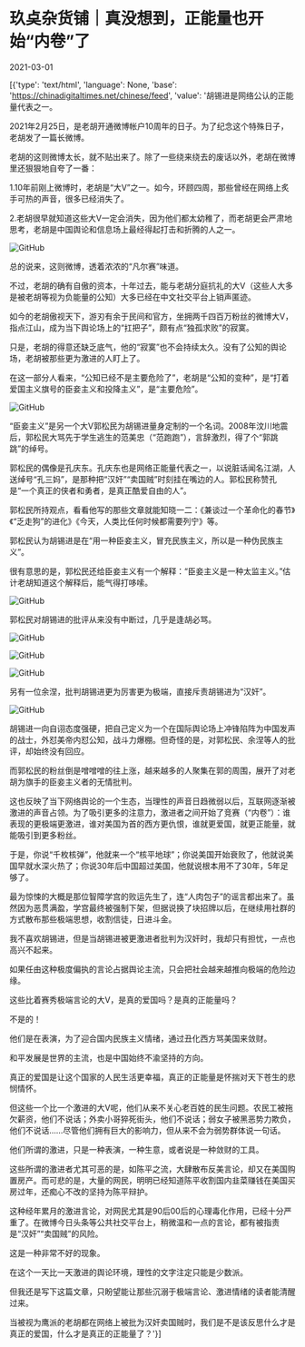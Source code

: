 # 玖奌杂货铺｜真没想到，正能量也开始“内卷”了

2021-03-01

[{'type': 'text/html', 'language': None, 'base': 'https://chinadigitaltimes.net/chinese/feed', 'value': '胡锡进是网络公认的正能量代表之一。

2021年2月25日，是老胡开通微博帐户10周年的日子。为了纪念这个特殊日子，老胡发了一篇长微博。

老胡的这则微博太长，就不贴出来了。除了一些绕来绕去的废话以外，老胡在微博里还狠狠地自夸了一番：

1.10年前刚上微博时，老胡是“大V”之一。如今，环顾四周，那些曾经在网络上炙手可热的声音，很多已经消失了。

2.老胡很早就知道这些大V一定会消失，因为他们都太幼稚了，而老胡更会严肃地思考，老胡是中国舆论和信息场上最经得起打击和折腾的人之一。

![GitHub](https://chinadigitaltimes.net/chinese/files/2021/03/post-663147-603ca56128293.png)

总的说来，这则微博，透着浓浓的“凡尔赛”味道。

不过，老胡的确有自傲的资本，十年过去，能与老胡分庭抗礼的大V（这些人大多是被老胡等视为负能量的公知）大多已经在中文社交平台上销声匿迹。

如今的老胡傲视天下，游刃有余于民间和官方，坐拥两千四百万粉丝的微博大V，指点江山，成为当下舆论场上的“扛把子”，颇有点“独孤求败”的寂寞。

只是，老胡的得意还缺乏底气，他的“寂寞”也不会持续太久。没有了公知的舆论场，老胡被那些更为激进的人盯上了。

在这一部分人看来，“公知已经不是主要危险了”，老胡是“公知的变种”，是“打着爱国主义旗号的臣妾主义和投降主义”，是“主要危险”。

![GitHub](https://chinadigitaltimes.net/chinese/files/2021/03/post-663147-603ca5643cae6.png)

“臣妾主义”是另一个大V郭松民为胡锡进量身定制的一个名词。2008年汶川地震后，郭松民大骂先于学生逃生的范美忠（“范跑跑”），言辞激烈，得了个“郭跳跳”的绰号。

郭松民的偶像是孔庆东。孔庆东也是网络正能量代表之一，以说脏话闻名江湖，人送绰号“孔三妈”，是那种把“汉奸”“卖国贼”时刻挂在嘴边的人。郭松民称赞孔是“一个真正的侠者和勇者，是真正酷爱自由的人”。

郭松民所持观点，看看他写的那些文章就能知晓一二：《兼谈过一个革命化的春节》《“乏走狗”的进化》《今天，人类比任何时候都需要列宁》等。

郭松民认为胡锡进是在“用一种臣妾主义，冒充民族主义，所以是一种伪民族主义”。

很有意思的是，郭松民还给臣妾主义有一个解释：“臣妾主义是一种太监主义。”估计老胡知道这个解释后，能气得打哆嗦。

![GitHub](https://chinadigitaltimes.net/chinese/files/2021/03/post-663147-603ca565c2bb9.png)

郭松民对胡锡进的批评从来没有中断过，几乎是逢胡必骂。

![GitHub](https://chinadigitaltimes.net/chinese/files/2021/03/post-663147-603ca5675537a.png)

![GitHub](https://chinadigitaltimes.net/chinese/files/2021/03/post-663147-603ca568dafc8.png)

![GitHub](https://chinadigitaltimes.net/chinese/files/2021/03/post-663147-603ca56a6b6eb.png)

另有一位余涅，批判胡锡进更为厉害更为极端，直接斥责胡锡进为“汉奸”。

![GitHub](https://chinadigitaltimes.net/chinese/files/2021/03/post-663147-603ca56beefd6.png)

胡锡进一向自诩态度强硬，把自己定义为一个在国际舆论场上冲锋陷阵为中国发声的战士，外怼美帝内怼公知，战斗力爆棚。但奇怪的是，对郭松民、余涅等人的批评，却始终没有回应。

而郭松民的粉丝倒是噌噌噌的往上涨，越来越多的人聚集在郭的周围，展开了对老胡为旗手的臣妾主义者的无情批判。

这也反映了当下网络舆论的一个生态，当理性的声音日趋微弱以后，互联网逐渐被激进的声音占领。为了吸引更多的注意力，激进者之间开始了竞赛（“内卷”）：谁表现的更极端更激进，谁对美国为首的西方更仇恨，谁就更爱国，就更正能量，就能吸引到更多粉丝。

于是，你说“千枚核弹”，他就来一个“核平地球”；你说美国开始衰败了，他就说美国早就水深火热了；你说30年后中国超过美国，他就说根本用不了30年，5年足够了。

最为惊悚的大概是那位智障学宫的败运先生了，连“人肉包子”的谣言都出来了。虽然因为恶贯满盈，学宫最终被强制下架，但据说换了块招牌以后，在继续用社群的方式散布那些极端思想，收割信徒，日进斗金。

我不喜欢胡锡进，但是当胡锡进被更激进者批判为汉奸时，我却只有担忧，一点也高兴不起来。

如果任由这种极度偏执的言论占据舆论主流，只会把社会越来越推向极端的危险边缘。

这些比着赛秀极端言论的大V，是真的爱国吗？是真的正能量吗？

不是的！

他们是在表演，为了迎合国内民族主义情绪，通过丑化西方骂美国来敛财。

和平发展是世界的主流，也是中国始终不渝坚持的方向。

真正的爱国是让这个国家的人民生活更幸福，真正的正能量是怀揣对天下苍生的悲悯情怀。

但这些一个比一个激进的大V呢，他们从来不关心老百姓的民生问题。农民工被拖欠薪资，他们不说话；外卖小哥猝死街头，他们不说话；弱女子被黑恶势力欺负，他们不说话……尽管他们拥有巨大的影响力，但从来不会为弱势群体说一句话。

他们所谓的激进，只是一种表演，一种生意，或者说是一种敛财的工具。

这些所谓的激进者尤其可恶的是，如陈平之流，大肆散布反美言论，却又在美国购置房产。而可悲的是，大量的网民，明明已经知道陈平收割国内韭菜赚钱在美国买房过年，还痴心不改的坚持为陈平辩护。

这种经年累月的激进言论，对网民尤其是90后00后的心理毒化作用，已经十分严重了。在微博今日头条等公共社交平台上，稍微温和一点的言论，都有被指责是“汉奸”“卖国贼”的风险。

这是一种非常不好的现象。

在这个一天比一天激进的舆论环境，理性的文字注定只能是少数派。

但我还是写下这篇文章，只盼望能让那些沉溺于极端言论、激进情绪的读者能清醒过来。

当被视为鹰派的老胡都在网络上被批为汉奸卖国贼时，我们是不是该反思什么才是真正的爱国，什么才是真正的正能量了？'}]